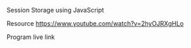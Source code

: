 Session Storage using JavaScript

Resource https://www.youtube.com/watch?v=2hyOJRXgHLo

Program live link 
